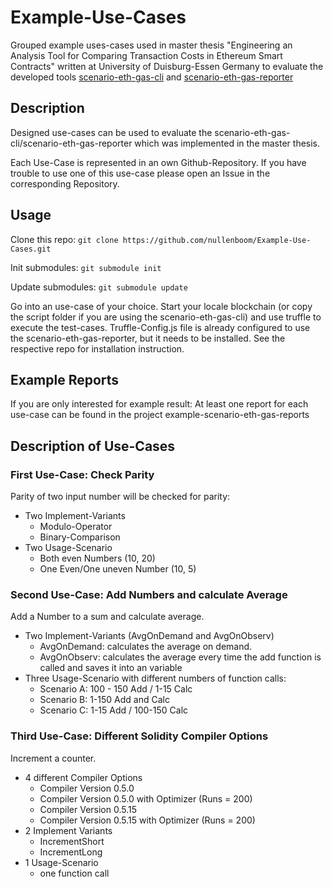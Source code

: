 # Example-Use-Cases 
Grouped example uses-cases used in master thesis "Engineering an Analysis Tool for Comparing Transaction Costs in Ethereum Smart Contracts" written at University of Duisburg-Essen Germany to evaluate the developed tools [scenario-eth-gas-cli](https://github.com/nullenboom/scenario-eth-gas-cli) and [scenario-eth-gas-reporter](https://github.com/nullenboom/scenario-eth-gas-reporter)

## Description
Designed use-cases can be used to evaluate the scenario-eth-gas-cli/scenario-eth-gas-reporter which was implemented in the master thesis.

Each Use-Case is represented in an own Github-Repository. If you have trouble to use one of this use-case please open an Issue in the corresponding Repository.

## Usage
Clone this repo:
``git clone https://github.com/nullenboom/Example-Use-Cases.git ``

Init submodules:
``git submodule init``

Update submodules:
``git submodule update`` 

Go into an use-case of your choice. Start your locale blockchain (or copy the script folder if you are using the scenario-eth-gas-cli) and use truffle to execute the test-cases. 
Truffle-Config.js file is already configured to use the scenario-eth-gas-reporter, but it needs to be installed.
See the respective repo for installation instruction.

## Example Reports
If you are only interested for example result: At least one report for each use-case can be found in the project example-scenario-eth-gas-reports


## Description of Use-Cases
### First Use-Case: Check Parity
Parity of two input number will be checked for parity: 
* Two Implement-Variants
  * Modulo-Operator
  * Binary-Comparison
* Two Usage-Scenario 
  * Both even Numbers (10, 20)
  * One Even/One uneven Number (10, 5)


### Second Use-Case: Add Numbers and calculate Average
Add a Number to a sum and calculate average. 
* Two Implement-Variants (AvgOnDemand and AvgOnObserv)
  * AvgOnDemand: calculates the average on demand.
  * AvgOnObserv: calculates the average every time the add function is called and saves it into an variable
* Three Usage-Scenario with different numbers of function calls:
  * Scenario A: 100 - 150 Add / 1-15 Calc 
  * Scenario B: 1-150 Add and Calc
  * Scenario C: 1-15 Add / 100-150 Calc


### Third Use-Case: Different Solidity Compiler Options
Increment a counter.
* 4 different Compiler Options 
  * Compiler Version 0.5.0
  * Compiler Version 0.5.0 with Optimizer (Runs = 200)
  * Compiler Version 0.5.15
  * Compiler Version 0.5.15 with Optimizer (Runs = 200)
* 2 Implement Variants
  * IncrementShort
  * IncrementLong
* 1 Usage-Scenario 
  * one function call
